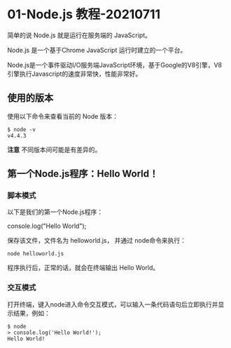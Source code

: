 # 01-Node.js 教程-20210711

简单的说 Node.js 就是运行在服务端的 JavaScript。

Node.js 是一个基于Chrome JavaScript 运行时建立的一个平台。

Node.js是一个事件驱动I/O服务端JavaScript环境，基于Google的V8引擎，V8引擎执行Javascript的速度非常快，性能非常好。

## 使用的版本

使用以下命令来查看当前的 Node 版本：

```
$ node -v
v4.4.3
```

**注意** 不同版本间可能是有差异的。

## 第一个Node.js程序：Hello World！

### 脚本模式

以下是我们的第一个Node.js程序：

console.log("Hello World");

保存该文件，文件名为 helloworld.js， 并通过 node命令来执行：

```
node helloworld.js
```

程序执行后，正常的话，就会在终端输出 Hello World。

### 交互模式

打开终端，键入node进入命令交互模式，可以输入一条代码语句后立即执行并显示结果，例如：

```
$ node
> console.log('Hello World!');
Hello World!
```


